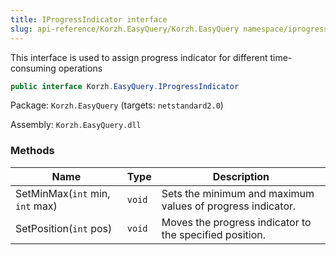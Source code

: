 ```yaml
---
title: IProgressIndicator interface
slug: api-reference/Korzh.EasyQuery/Korzh.EasyQuery namespace/iprogressindicator-interface
---
```



This interface is used to assign progress indicator for different time-consuming operations
```csharp
public interface Korzh.EasyQuery.IProgressIndicator

```
Package: `Korzh.EasyQuery` (targets: `netstandard2.0`)

Assembly: `Korzh.EasyQuery.dll`

### Methods

| Name | Type | Description | 
| --- | --- | --- | 
| SetMinMax(`int` min, `int` max) | `void` | Sets the minimum and maximum values of progress indicator. | 
| SetPosition(`int` pos) | `void` | Moves the progress indicator to the specified position. |